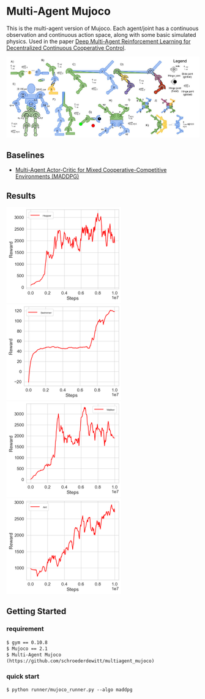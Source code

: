 # Multi-Agent Mujoco

This is the multi-agent version of Mujoco. Each agent/joint has a continuous observation and continuous action space, along with some basic simulated physics.
Used in the paper [Deep Multi-Agent Reinforcement Learning for Decentralized Continuous Cooperative Control](https://arxiv.org/abs/2003.06709).


![](https://github.com/Wangxuefeng1024/MARL_benchmark/blob/main/results/mamujoco.jpg)

## Baselines
- [Multi-Agent Actor-Critic for Mixed Cooperative-Competitive Environments (MADDPG)](https://arxiv.org/pdf/1706.02275.pdf)

## Results

<img src="https://github.com/Wangxuefeng1024/MARL_benchmark/blob/main/results/Hopper.png" width="300px"> <img src="https://github.com/Wangxuefeng1024/MARL_benchmark/blob/main/results/Swimmer.png" width="300px"> <img src="https://github.com/Wangxuefeng1024/MARL_benchmark/blob/main/results/Walker.png" width="300px"> <img src="https://github.com/Wangxuefeng1024/MARL_benchmark/blob/main/results/Ant.png" width="300px"> 

## Getting Started

### requirement

```shell
$ gym == 0.10.8
$ Mujoco == 2.1
$ Multi-Agent Mujoco (https://github.com/schroederdewitt/multiagent_mujoco)
```
### quick start

```shell
$ python runner/mujoco_runner.py --algo maddpg

